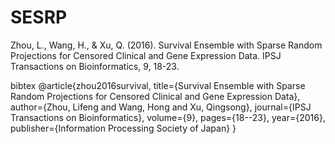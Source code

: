 # SESRP

Zhou, L., Wang, H., & Xu, Q. (2016). Survival Ensemble with Sparse Random Projections for Censored Clinical and Gene Expression Data. IPSJ Transactions on Bioinformatics, 9, 18-23.

bibtex
@article{zhou2016survival,
  title={Survival Ensemble with Sparse Random Projections for Censored Clinical and Gene Expression Data},
  author={Zhou, Lifeng and Wang, Hong and Xu, Qingsong},
  journal={IPSJ Transactions on Bioinformatics},
  volume={9},
  pages={18--23},
  year={2016},
  publisher={Information Processing Society of Japan}
}
